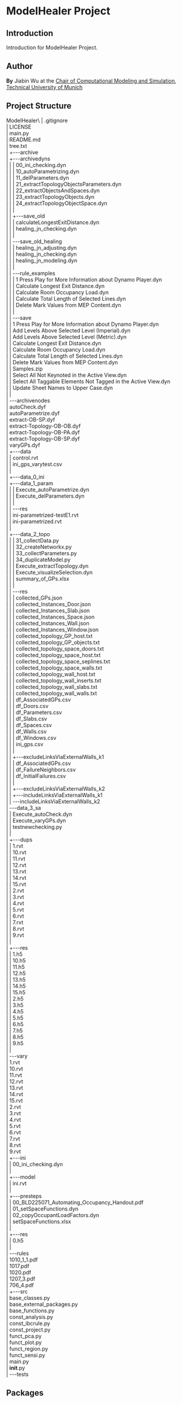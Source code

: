 # ModelHealer Project

## Introduction

Introduction for ModelHealer Project.

## Author

**By** Jiabin Wu at the [Chair of Computational Modeling and Simulation](https://www.cee.ed.tum.de/cms/home/), [Technical University of Munich](https://www.tum.de/)

## Project Structure

ModelHealer\\
|   .gitignore\
|   LICENSE\
|   main.py\
|   README.md\
|   tree.txt\
|
+---archive\
|   +---archivedyns\
|   |   |   00_ini_checking.dyn\
|   |   |   10_autoParametrizing.dyn\
|   |   |   11_delParameters.dyn\
|   |   |   21_extractTopologyObjectsParameters.dyn\
|   |   |   22_extractObjectsAndSpaces.dyn\
|   |   |   23_extractTopologyObjects.dyn\
|   |   |   24_extractTopologyObjectSpace.dyn\
|   |   |\
|   |   +---save_old\
|   |   |       calculateLongestExitDistance.dyn\
|   |   |       healing_jn_checking.dyn\
|   |   |\
|   |   \---save_old_healing\
|   |       |   healing_jn_adjusting.dyn\
|   |       |   healing_jn_checking.dyn\
|   |       |   healing_jn_modeling.dyn\
|   |       |\
|   |       \---rule_examples\
|   |           |   1 Press Play for More Information about Dynamo Player.dyn\
|   |           |   Calculate Longest Exit Distance.dyn\
|   |           |   Calculate Room Occupancy Load.dyn\
|   |           |   Calculate Total Length of Selected Lines.dyn\
|   |           |   Delete Mark Values from MEP Content.dyn\
|   |           |\
|   |           \---save\
|   |                   1 Press Play for More Information about Dynamo Player.dyn\
|   |                   Add Levels Above Selected Level (Imperial).dyn\
|   |                   Add Levels Above Selected Level (Metric).dyn\
|   |                   Calculate Longest Exit Distance.dyn\
|   |                   Calculate Room Occupancy Load.dyn\
|   |                   Calculate Total Length of Selected Lines.dyn\
|   |                   Delete Mark Values from MEP Content.dyn\
|   |                   Samples.zip\
|   |                   Select All Not Keynoted in the Active View.dyn\
|   |                   Select All Taggable Elements Not Tagged in the Active View.dyn\
|   |                   Update Sheet Names to Upper Case.dyn\
|   |\
|   \---archivenodes\
|           autoCheck.dyf\
|           autoParametrize.dyf\
|           extract-OB-SP.dyf\
|           extract-Topology-OB-OB.dyf\
|           extract-Topology-OB-PA.dyf\
|           extract-Topology-OB-SP.dyf\
|           varyGPs.dyf\
|
+---data\
|   |   control.rvt\
|   |   ini_gps_varytest.csv\
|   |\
|   +---data_0_ini\
|   +---data_1_param\
|   |   |   Execute_autoParametrize.dyn\
|   |   |   Execute_delParameters.dyn\
|   |   |\
|   |   \---res\
|   |           ini-parametrized-testE1.rvt\
|   |           ini-parametrized.rvt\
|   |\
|   +---data_2_topo\
|   |   |   31_collectData.py\
|   |   |   32_createNetworkx.py\
|   |   |   33_collectParameters.py\
|   |   |   34_duplicateModel.py\
|   |   |   Execute_extractTopology.dyn\
|   |   |   Execute_visualizeSelection.dyn\
|   |   |   summary_of_GPs.xlsx\
|   |   |\
|   |   \---res\
|   |       |   collected_GPs.json\
|   |       |   collected_Instances_Door.json\
|   |       |   collected_Instances_Slab.json\
|   |       |   collected_Instances_Space.json\
|   |       |   collected_Instances_Wall.json\
|   |       |   collected_Instances_Window.json\
|   |       |   collected_topology_GP_host.txt\
|   |       |   collected_topology_GP_objects.txt\
|   |       |   collected_topology_space_doors.txt\
|   |       |   collected_topology_space_host.txt\
|   |       |   collected_topology_space_seplines.txt\
|   |       |   collected_topology_space_walls.txt\
|   |       |   collected_topology_wall_host.txt\
|   |       |   collected_topology_wall_inserts.txt\
|   |       |   collected_topology_wall_slabs.txt\
|   |       |   collected_topology_wall_walls.txt\
|   |       |   df_AssociatedGPs.csv\
|   |       |   df_Doors.csv\
|   |       |   df_Parameters.csv\
|   |       |   df_Slabs.csv\
|   |       |   df_Spaces.csv\
|   |       |   df_Walls.csv\
|   |       |   df_Windows.csv\
|   |       |   ini_gps.csv\
|   |       |\
|   |       +---excludeLinksViaExternalWalls_k1\
|   |       |       df_AssociatedGPs.csv\
|   |       |       df_FailureNeighbors.csv\
|   |       |       df_InitialFailures.csv\
|   |       |\
|   |       +---excludeLinksViaExternalWalls_k2\
|   |       +---includeLinksViaExternalWalls_k1\
|   |       \---includeLinksViaExternalWalls_k2\
|   \---data_3_sa\
|       |   Execute_autoCheck.dyn\
|       |   Execute_varyGPs.dyn\
|       |   testnewchecking.py\
|       |\
|       +---dups\
|       |       1.rvt\
|       |       10.rvt\
|       |       11.rvt\
|       |       12.rvt\
|       |       13.rvt\
|       |       14.rvt\
|       |       15.rvt\
|       |       2.rvt\
|       |       3.rvt\
|       |       4.rvt\
|       |       5.rvt\
|       |       6.rvt\
|       |       7.rvt\
|       |       8.rvt\
|       |       9.rvt\
|       |\
|       +---res\
|       |       1.h5\
|       |       10.h5\
|       |       11.h5\
|       |       12.h5\
|       |       13.h5\
|       |       14.h5\
|       |       15.h5\
|       |       2.h5\
|       |       3.h5\
|       |       4.h5\
|       |       5.h5\
|       |       6.h5\
|       |       7.h5\
|       |       8.h5\
|       |       9.h5\
|       |\
|       \---vary\
|               1.rvt\
|               10.rvt\
|               11.rvt\
|               12.rvt\
|               13.rvt\
|               14.rvt\
|               15.rvt\
|               2.rvt\
|               3.rvt\
|               4.rvt\
|               5.rvt\
|               6.rvt\
|               7.rvt\
|               8.rvt\
|               9.rvt\
|
+---ini\
|   |   00_ini_checking.dyn\
|   |\
|   +---model\
|   |       ini.rvt\
|   |\
|   +---presteps\
|   |       00_BLD225071_Automating_Occupancy_Handout.pdf\
|   |       01_setSpaceFunctions.dyn\
|   |       02_copyOccupantLoadFactors.dyn\
|   |       setSpaceFunctions.xlsx\
|   |\
|   +---res\
|   |       0.h5\
|   |\
|   \---rules\
|           1010_1_1.pdf\
|           1017.pdf\
|           1020.pdf\
|           1207_3.pdf\
|           706_4.pdf\
|
+---src\
|       base_classes.py\
|       base_external_packages.py\
|       base_functions.py\
|       const_analysis.py\
|       const_ibcrule.py\
|       const_project.py\
|       funct_pca.py\
|       funct_plot.py\
|       funct_region.py\
|       funct_sensi.py\
|       main.py\
|       __init__.py\
|
\---tests
## Packages